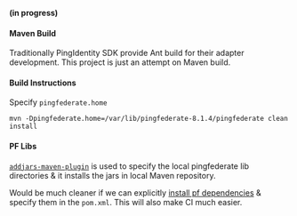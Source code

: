 
**(in progress)**

#### Maven Build
Traditionally PingIdentity SDK provide Ant build for their adapter development. This project is just an attempt on Maven build.


#### Build Instructions
Specify `pingfederate.home`

```
mvn -Dpingfederate.home=/var/lib/pingfederate-8.1.4/pingfederate clean install
```

#### PF Libs

[`addjars-maven-plugin`](https://code.google.com/archive/p/addjars-maven-plugin/) is used to specify the local pingfederate lib directories & it installs the jars in local Maven repository.

Would be much cleaner if we can explicitly [install pf dependencies](https://maven.apache.org/guides/mini/guide-3rd-party-jars-local.html) & specify them in the `pom.xml`. This will also make CI much easier.